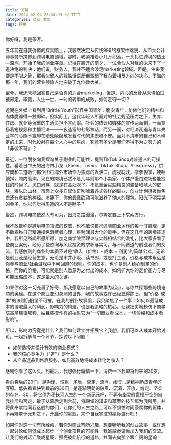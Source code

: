 ```yaml
---
title: 开篇
date: 2024-02-04 23:34:15 +/-TTTT
categories: 商业 电商
tags: 跨境
---
```

你好呀，我是茶客。

五年前在自我价值的探索路上，我毅然决定从传统996的框架中跳脱，从四大会计师事务所跨界到跨境电商领域。那时，我紧捂着小几万积蓄，一头扎进跨境的热土—深圳，开始了我的创业序章。记得在离开的前夕，一位合伙人对我的未来下了一道决绝的判决：他们说，财务人，我并不适合涉足marketing领域。但是，生来我便是不驯之骨，那看似留人的残酷话语反倒激起了我向着相反方向的决心。下海的那一年，我们的营业额惊人地突破了九位数大关。

至今，我还未能回答自己是否真的适合marketing，但是，内心的反骨从未惧怕过被界定。毕竟，人生一世，一时的转瞬的成败，如何定夺一切？

近期在外媒上看到用“Brittle Youth”形容中国青年：脆皮青年，仿佛他们的精神和肉体脆弱得一触即碎。但实际上，这代年轻人所面对的社会规范压力之下，生育、住房、就业等沉重的生活负担不言而喻。社会的热议和媒体的宣传两面倒，一面宣扬着短视频和主播经济——一夜造富的七彩神话，而另一面，对经济衰退与青年失业率的心照不宣却在暗处隐隐散发着时代的焦虑和不安。面对不清晰的自己和不确定的未来，时代投射在每个人心中的焦虑，究竟有多少是我们不得不为之努力的「非做不可」？

最近，一位朋友向我探询关于副业的可能性，提到TikTok Shop对普通人的可操性。看着日中天的出海四小龙（Shein、Temu、TikTok Shop、Aliexpress），供应商和二道贩们都企图将海外市场作为焦虑的发泄口。虎视眈眈，摩拳擦掌，哽咽颤抖，颅内高潮。现在的跨境已然不是几年前那个小卖家、个体户慢跑进场也能捡钱的时候了。风口尚存，就是在高处吹了，不氪重金买些精良的装备和唬人的皮肤，难以启山林。市面上众多自媒体正吹嘘着各式各样的副业、创业计划撩拨你焦虑还有贪婪的神经。冷静下，你的蠢蠢欲动可能滋养了他人的腰包。阳光下明晃晃的金子，你以何觉得周遭的人不是瞎子？

当然，跨境电商依然大有可为，出海之路漫漫，尔等定要上下求索方行。

我不敢自称是跨境电商领域的权威，也不敢说自己通晓商业运作的每一寸肌理，更不敢宣称自己精通操纵消费者心理、将利润最大化的能手。但在这几年的跨境征途中，我所见所闻所感所得，加之商学院里理论与实践相结合的洗礼，比大家多看了些商业案例，经历了些咨询与风险投资的求职与实习，与不同赛道的创业者们的交流，我感触到的商业的本质不过是“收入（价格）- 成本 = 利润”的简单公式。无论是创业还是经营生意，无论是市井小贩、读书郎，或是打工者，价格与成本永远是你参与商业/社会游戏中不可回避的规则。你的成本，也许是别人精心制定的价格，而你的价格，可能就是别人愿意为之付出的成本。如何扩大你的定价能力与尽可能压缩成本，这是坐大的关键。

如果你对这一切充满了好奇，那我愿意以自己的故事为起点，与你共探那些跨境电商的奥秘。在这个商业变幻莫测的世界，我的故事或许已经显得陈旧，但“价格-成本”的法则仍旧坚不可摧。在我的创业故事里，我只聚焦了一件事：如何以最低成本的博取最大的利润。影响力的构建，也是我策略的核心。让我拙劣地模仿下商学院高屋建瓴那套，姑且装模作样的抽象它为“一切商业看成本，一切价格和成本看影响”。

所以，影响力究竟是什么？我们如何建立并拓展它？我想，我们可以从成本开始讨论。一起拆解每一个环节，探讨以下问题：

- 如何选择并设计有效的商业模式？
- 我的核心竞争力（"道"）是什么？
- 从产品选品到售后服务，如何高效地将成本转化为收入？

感谢你看了这么久。到最后，我想强行煽情一下，消费一下我即将到来的30岁。

看向身后的20们，是拘谨，慌张，矛盾，否定，漂浮，虚无…是精神脆皮青年的写照。低头看看快到跟前的30们，是逐渐明朗的融贯、沉着、开放、肯定、坚实的存在。30，将它作为我长河人生的一个新纪元吧，不再有幽灵般盘桓于空的自我排斥和否定，敢于从幕后走到台前，将殿堂的知识和草莽的技艺都为我所用，并将此奉献给同我这般的你们，让你们的人生之路上可以不惧怕时间侵腐你的躯体，不再笼罩于无知之下，开启你的星舰，来个自我掌控的星际游行吧！

如果你对这一切有所触动，若你对商业有所兴趣，想要听听我的创业故事，或许想一起讨论如何低成本起步一个创业项目的可能性，我诚挚邀请你加入我们的交流。让我们的对话汇聚成星辰，照亮彼此航行的道路，共同去向那个跟广阔的星瀚！
